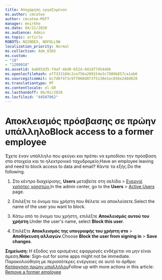```yaml
---
title: Αποχώρηση εργαζομένου
ms.author: cmcatee
author: cmcatee-MSFT
manager: mnirkhe
ms.date: 04/21/2020
ms.audience: Admin
ms.topic: article
ROBOTS: NOINDEX, NOFOLLOW
localization_priority: Normal
ms.collection: Adm_O365
ms.custom:
- "18"
- "1200010"
ms.assetid: ba665d35-f4af-4bd0-b52d-841df7454d4b
ms.openlocfilehash: ef7333168c2ce756a209154e3c7989b857ca1ab6
ms.sourcegitcommit: bc7d6f4f3c9f7060d073f5130e1ec856e248d020
ms.translationtype: MT
ms.contentlocale: el-GR
ms.lasthandoff: 06/02/2020
ms.locfileid: "44507062"
---
```

# <a name="block-access-to-a-former-employee"></a><span data-ttu-id="0111b-102">Αποκλεισμός πρόσβασης σε πρώην υπάλληλο</span><span class="sxs-lookup"><span data-stu-id="0111b-102">Block access to a former employee</span></span>

<span data-ttu-id="0111b-103">Έχετε έναν υπάλληλο που φεύγει και πρέπει να εμποδίσει την πρόσβαση στα στοιχεία και το ηλεκτρονικό ταχυδρομείο;</span><span class="sxs-lookup"><span data-stu-id="0111b-103">Have an employee leaving and need to block access to data and email?</span></span> <span data-ttu-id="0111b-104">Κάντε τα εξής.</span><span class="sxs-lookup"><span data-stu-id="0111b-104">Do the following.</span></span>
  
1. <span data-ttu-id="0111b-105">Στο κέντρο διαχείρισης, **Users** μεταβείτε στη σελίδα \> [Ενεργοί χρήστες χρηστών.](https://go.microsoft.com/fwlink/p/?linkid=834822)</span><span class="sxs-lookup"><span data-stu-id="0111b-105">In the admin center, go to the **Users** \> [Active Users](https://go.microsoft.com/fwlink/p/?linkid=834822) page.</span></span>

2. <span data-ttu-id="0111b-106">Επιλέξτε το όνομα του χρήστη που θέλετε να αποκλείσετε.</span><span class="sxs-lookup"><span data-stu-id="0111b-106">Select the name of the user you want to block.</span></span>

3. <span data-ttu-id="0111b-107">Κάτω από το όνομα του χρήστη, επιλέξτε **Αποκλεισμός αυτού του χρήστη**.</span><span class="sxs-lookup"><span data-stu-id="0111b-107">Under the user's name, select **Block this user**.</span></span>

4. <span data-ttu-id="0111b-108">Επιλέξτε **Αποκλεισμός της υπογραφής του χρήστη στο** \> **Αποθήκευση αλλαγών**.</span><span class="sxs-lookup"><span data-stu-id="0111b-108">Choose **Block the user from signing in** \> **Save changes**.</span></span>

<span data-ttu-id="0111b-109">**Σημείωση:** Η έξοδος για ορισμένες εφαρμογές ενδέχεται να μην είναι άμεση.</span><span class="sxs-lookup"><span data-stu-id="0111b-109">**Note**: Sign-out for some apps might not be immediate.</span></span> <span data-ttu-id="0111b-110">Παρακολούθηση με περισσότερες ενέργειες σε αυτό το άρθρο: [Κατάργηση πρώην υπαλλήλου](https://docs.microsoft.com/microsoft-365/admin/add-users/remove-former-employee)</span><span class="sxs-lookup"><span data-stu-id="0111b-110">Follow up with more actions in this article: [Remove a former employee](https://docs.microsoft.com/microsoft-365/admin/add-users/remove-former-employee)</span></span>